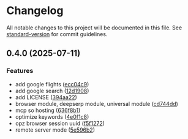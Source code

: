 # Changelog

All notable changes to this project will be documented in this file. See [standard-version](https://github.com/conventional-changelog/standard-version) for commit guidelines.

## 0.4.0 (2025-07-11)


### Features

* add google flights ([ecc04c9](https://github.com/scrapeless-ai/scrapeless-mcp-server/commit/ecc04c9c529ffe26b2e427fc779674b93a34b4e2))
* add google search ([12d1908](https://github.com/scrapeless-ai/scrapeless-mcp-server/commit/12d19084c21b79b0d925c2acba784fab2c99e528))
* add LICENSE ([394aa22](https://github.com/scrapeless-ai/scrapeless-mcp-server/commit/394aa22e71cea6d4feffe24028af1797cfcbfaf1))
* browser module, deepserp module, universal module ([cd744dd](https://github.com/scrapeless-ai/scrapeless-mcp-server/commit/cd744dd6c7a7f0e681ee8321642291c0d55d0b8d))
* mcp so hosting ([636f8b1](https://github.com/scrapeless-ai/scrapeless-mcp-server/commit/636f8b1755b355a5c3bbb4b42760798929e20484))
* optimize keywords ([4e0f1c8](https://github.com/scrapeless-ai/scrapeless-mcp-server/commit/4e0f1c814b50cf0ca74139201f85e13d9773ae8a))
* opz browser session uuid ([f5f1272](https://github.com/scrapeless-ai/scrapeless-mcp-server/commit/f5f12729feb8e3284152f14b23daf874f2517c05))
* remote server mode ([5e596b2](https://github.com/scrapeless-ai/scrapeless-mcp-server/commit/5e596b2ea6856ba0e29de3cbb94bbf1e7499af18))
